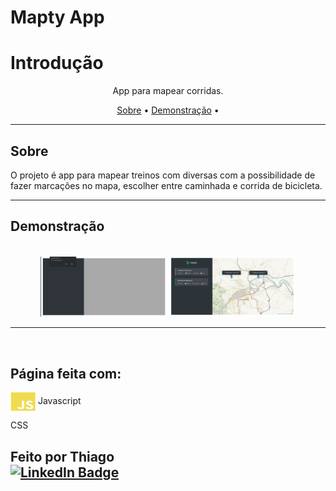 <h1 style="text-align: "center"; style="font-weight: bold;">Mapty App</h1>

<h1>Introdução</h1>
<p align="center">App para mapear corridas.</p>
                 
<p align="center">
 <a href="#sobre">Sobre</a> •
 <a href="#demonstração">Demonstração</a> •
</p><hr>

## Sobre
<p>O projeto é app para mapear treinos com diversas com a possibilidade de fazer marcações no mapa, escolher entre caminhada e corrida de bicicleta.<br>
</p><hr>

## Demonstração
<br>
<div style="text-align: center;">
<img alt="BankistGif" title="BankistGif" src="./github/Animação.gif" style="width: 40%;">
<img alt="Bankist Login screen" tite="BankistLoggin" src="./github/Screenshot_1.png" style="width: 40%;">
</div><hr>

<br> <h2>Página feita com:</h2>

<p><span><img align="center" alt="Th-Js" height="30" width="40" src="https://raw.githubusercontent.com/devicons/devicon/master/icons/javascript/javascript-plain.svg"></span> Javascript</p>
<p>CSS</p>

## Feito por Thiago<br> [![LinkedIn Badge](https://img.shields.io/badge/-Thiago_Martins-blue?style=flat-square&logo=Linkedin&logoColor=white&link=https://www.linkedin.com/in/thiagoma/)](https://www.linkedin.com/in/thiagoma/)
